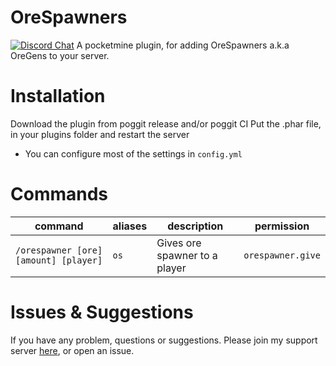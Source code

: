 # OreSpawners
[![Discord Chat](https://img.shields.io/discord/490677165289897995.svg)](https://discord.gg/M7FA5D3)
A pocketmine plugin, for adding OreSpawners a.k.a OreGens to your server.
# Installation
Download the plugin from poggit release and/or poggit CI
Put the .phar file, in your plugins folder and restart the server
- You can configure most of the settings in `config.yml`
# Commands
| command | aliases | description | permission|
|---------|---------|-------------|-----------|
| `/orespawner [ore] [amount] [player]` | `os` | Gives ore spawner to a player | `orespawner.give` |
# Issues & Suggestions
If you have any problem, questions or suggestions.
Please join my support server [here](https://discord.gg/M7FA5D3), or open an issue.
